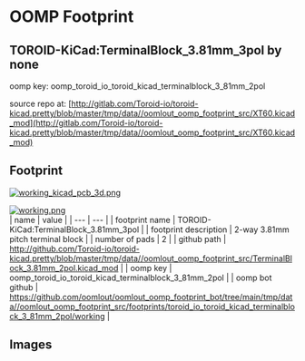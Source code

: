 # OOMP Footprint  
## TOROID-KiCad:TerminalBlock_3.81mm_3pol  by none  
  
oomp key: oomp_toroid_io_toroid_kicad_terminalblock_3_81mm_2pol  
  
source repo at: [http://gitlab.com/Toroid-io/toroid-kicad.pretty/blob/master/tmp/data//oomlout_oomp_footprint_src/XT60.kicad_mod](http://gitlab.com/Toroid-io/toroid-kicad.pretty/blob/master/tmp/data//oomlout_oomp_footprint_src/XT60.kicad_mod)  
## Footprint  
  
[![working_kicad_pcb_3d.png](working_kicad_pcb_3d_600.png)](working_kicad_pcb_3d.png)  
  
[![working.png](working_600.png)](working.png)  
| name | value | 
| --- | --- | 
| footprint name | TOROID-KiCad:TerminalBlock_3.81mm_3pol | 
| footprint description | 2-way 3.81mm pitch terminal block | 
| number of pads | 2 | 
| github path | http://github.com/Toroid-io/toroid-kicad.pretty/blob/master/tmp/data//oomlout_oomp_footprint_src/TerminalBlock_3.81mm_2pol.kicad_mod | 
| oomp key | oomp_toroid_io_toroid_kicad_terminalblock_3_81mm_2pol | 
| oomp bot github | https://github.com/oomlout/oomlout_oomp_footprint_bot/tree/main/tmp/data//oomlout_oomp_footprint_src/footprints/toroid_io_toroid_kicad_terminalblock_3_81mm_2pol/working | 
## Images  
